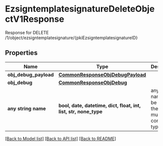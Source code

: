 # EzsigntemplatesignatureDeleteObjectV1Response

Response for DELETE /1/object/ezsigntemplatesignature/{pkiEzsigntemplatesignatureID}

## Properties
Name | Type | Description | Notes
------------ | ------------- | ------------- | -------------
**obj_debug_payload** | [**CommonResponseObjDebugPayload**](CommonResponseObjDebugPayload.md) |  | [optional] 
**obj_debug** | [**CommonResponseObjDebug**](CommonResponseObjDebug.md) |  | [optional] 
**any string name** | **bool, date, datetime, dict, float, int, list, str, none_type** | any string name can be used but the value must be the correct type | [optional]

[[Back to Model list]](../README.md#documentation-for-models) [[Back to API list]](../README.md#documentation-for-api-endpoints) [[Back to README]](../README.md)


